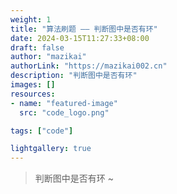 ```yaml
---
weight: 1
title: "算法刷题 —— 判断图中是否有环"
date: 2024-03-15T11:27:33+08:00
draft: false
author: "mazikai"
authorLink: "https://mazikai002.cn"
description: "判断图中是否有环"
images: []
resources:
- name: "featured-image"
  src: "code_logo.png"

tags: ["code"]

lightgallery: true
---
```



> 判断图中是否有环 ~ </br>

```go

```
